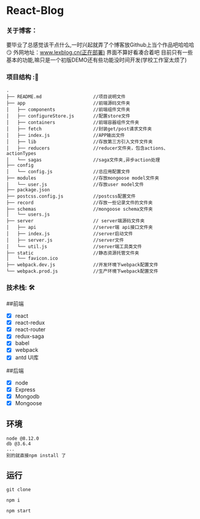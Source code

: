 # React-Blog
### 关于博客：
要毕业了总感觉该干点什么,一时兴起就弄了个博客放Github上当个作品吧哈哈哈😏
外网地址：www.lexblog.cn(正在部署)
界面不算好看凑合着吧
目前只有一些基本的功能,嘛只是一个初版DEMO还有些功能没时间开发(学校工作室太烦了)
### 项目结构 :📁
```
.
├── README.md                   //项目说明文件
├── app                         //前端源码文件夹
│   ├── components              //前端组件文件夹
│   ├── configureStore.js       //配置store文件
│   ├── containers              //前端容器组件文件夹
│   ├── fetch                   //封装get/post请求文件夹
│   ├── index.js                //APP输出文件
│   ├── lib                     //存放第三方引入文件文件夹
│   ├── reducers                //reducer文件夹，包含actions、actionTypes
│   └── sagas                   //saga文件夹,异步action处理
├── config                      
│   └── config.js               //总应用配置文件
├── modules                     //存放mongoose model文件夹
│   └── user.js                 //存放user model文件
├── package.json
├── postcss.config.js           //postcss配置文件
├── record                      //存放一些记录文件的文件夹
├── schemas                     //mongoose schema文件夹
│   └── users.js
├── server                      // server端源码文件夹
│   ├── api                     //server端 api接口文件夹
│   ├── index.js                //server启动文件
│   ├── server.js               //server文件
│   └── util.js                 //server端工具类文件
├── static                      //静态资源托管文件夹
│   └── favicon.ico
├── webpack.dev.js              //开发环境下webpack配置文件
└── webpack.prod.js             //生产环境下webpack配置文件
```

### 技术栈: 🛠

##前端

- [x] react
- [x] react-redux
- [x] react-router
- [x] redux-saga
- [x] babel
- [x] webpack
- [x] antd UI库

##后端

- [x] node
- [x] Express
- [x] Mongodb
- [x] Mongoose

## 环境
```
node @8.12.0
db @3.6.4
...
别的就直接npm install 了

```
## 运行

    git clone 
    
    npm i
    
    npm start
